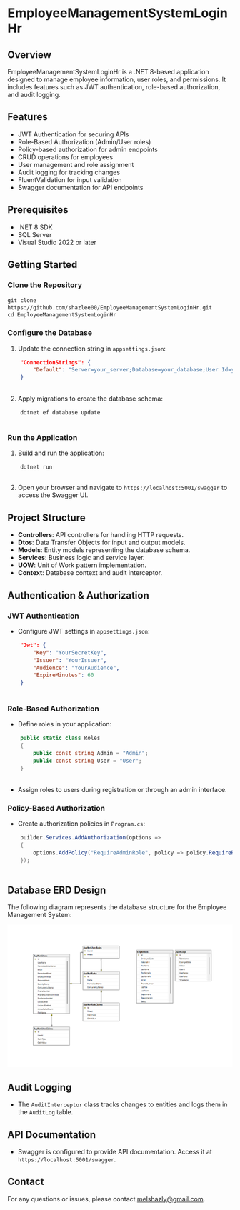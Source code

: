 # EmployeeManagementSystemLoginHr


## Overview
EmployeeManagementSystemLoginHr is a .NET 8-based application designed to manage employee information, user roles, and permissions. It includes features such as JWT authentication, role-based authorization, and audit logging.

## Features
- JWT Authentication for securing APIs
- Role-Based Authorization (Admin/User roles)
- Policy-based authorization for admin endpoints
- CRUD operations for employees
- User management and role assignment
- Audit logging for tracking changes
- FluentValidation for input validation
- Swagger documentation for API endpoints


## Prerequisites
- .NET 8 SDK
- SQL Server
- Visual Studio 2022 or later

## Getting Started

### Clone the Repository

```shell
git clone https://github.com/shazlee00/EmployeeManagementSystemLoginHr.git
cd EmployeeManagementSystemLoginHr

```

### Configure the Database
1. Update the connection string in `appsettings.json`:
    
```json
    "ConnectionStrings": {
        "Default": "Server=your_server;Database=your_database;User Id=your_user;Password=your_password;"
    }
    
```

2. Apply migrations to create the database schema:
    
```shell
    dotnet ef database update
    
```

### Run the Application
1. Build and run the application:
    
```shell
    dotnet run
    
```

2. Open your browser and navigate to `https://localhost:5001/swagger` to access the Swagger UI.

## Project Structure
- **Controllers**: API controllers for handling HTTP requests.
- **Dtos**: Data Transfer Objects for input and output models.
- **Models**: Entity models representing the database schema.
- **Services**: Business logic and service layer.
- **UOW**: Unit of Work pattern implementation.
- **Context**: Database context and audit interceptor.

## Authentication & Authorization
### JWT Authentication
- Configure JWT settings in `appsettings.json`:
    
```json
    "Jwt": {
        "Key": "YourSecretKey",
        "Issuer": "YourIssuer",
        "Audience": "YourAudience",
        "ExpireMinutes": 60
    }
    
```

### Role-Based Authorization
- Define roles in your application:
    
```csharp
    public static class Roles
    {
        public const string Admin = "Admin";
        public const string User = "User";
    }
    
```

- Assign roles to users during registration or through an admin interface.

### Policy-Based Authorization
- Create authorization policies in `Program.cs`:
    
```csharp
    builder.Services.AddAuthorization(options =>
    {
        options.AddPolicy("RequireAdminRole", policy => policy.RequireRole(Roles.Admin));
    });
    
```

## Database ERD Design

The following diagram represents the database structure for the Employee Management System:

![Database ERD](DataBaseDesign/DatabaseERD.png)



## Audit Logging
- The `AuditInterceptor` class tracks changes to entities and logs them in the `AuditLog` table.

## API Documentation
- Swagger is configured to provide API documentation. Access it at `https://localhost:5001/swagger`.


## Contact
For any questions or issues, please contact melshazly@gmail.com.
